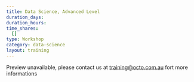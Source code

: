 ```yaml
---
title: Data Science, Advanced Level
duration_days:
duration_hours:
time_shares:
  []
type: Workshop
category: data-science
layout: training
---
```

Preview unavailable, please contact us at training@octo.com.au fort more informations